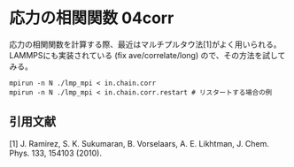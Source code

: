 # 応力の相関関数 04corr

応力の相関関数を計算する際、最近はマルチプルタウ法[1]がよく用いられる。LAMMPSにも実装されている (fix ave/correlate/long) ので、その方法を試してみる。

```
mpirun -n N ./lmp_mpi < in.chain.corr
mpirun -n N ./lmp_mpi < in.chain.corr.restart # リスタートする場合の例
```

## 引用文献
[1] J. Ramirez, S. K. Sukumaran, B. Vorselaars, A. E. Likhtman, J. Chem. Phys. 133, 154103 (2010).
